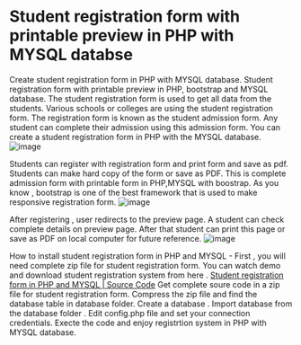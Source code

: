 # Student registration form with printable preview in PHP with MYSQL databse 
Create student registration form in PHP with MYSQL database. Student registration form with printable preview in PHP, bootstrap and MYSQL database. 
The student registration form is used to get all data from the students. Various schools or colleges are using the student registration form. The registration form is known as the student admission form. Any student can complete their admission using this admission form.
You can create a student registration form in PHP with the MYSQL database. 
![image](https://user-images.githubusercontent.com/41726733/209174144-66160b08-3980-4a83-8c71-bc4ca716b56f.png)

Students can register with registration form and print form and save as pdf. Students can make hard copy of the form or save as PDF. 
This is complete admission form with printable form in PHP,MYSQL with boostrap. As you know , bootstrap is one of the best framework that is used to make 
responsive registration form. 
![image](https://user-images.githubusercontent.com/41726733/209174619-a2d1c094-86c8-4abd-87fa-66d986ee54f0.png)

After registering , user redirects to the preview page. A student can check complete details on preview page. After that student can print this page or save as PDF 
on local computer for future reference. 
![image](https://user-images.githubusercontent.com/41726733/209174885-f483a32c-567c-49c0-a3ed-b772eb8e8a99.png)

How to install student registration form in PHP and MYSQL - 
First , you will need complete zip file for student registration form. You can watch demo and download student registration system from here . 
<a href="https://technosmarter.com/item/student-registration-form-in-php-and-mysql-source-code">Student registration form in PHP and MYSQL | Source Code</a> 
Get complete soure code in a zip file for student registration form. 
Compress the zip file and find the database table in database folder. 
Create a database . 
Import database from the database folder . 
Edit config.php file and set your connection credentials. 
Execte the code and enjoy registrtion system in PHP with MYSQL database. 

